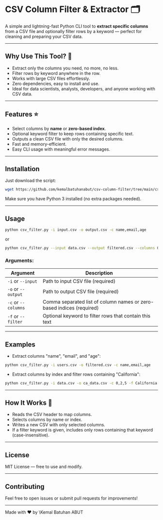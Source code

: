 # CSV Column Filter & Extractor 🗂️

A simple and lightning-fast Python CLI tool to **extract specific columns** from a CSV file and optionally filter rows by a keyword — perfect for cleaning and preparing your CSV data.

---

## Why Use This Tool? 🚀

- Extract only the columns you need, no more, no less.
- Filter rows by keyword anywhere in the row.
- Works with large CSV files effortlessly.
- Zero dependencies, easy to install and use.
- Ideal for data scientists, analysts, developers, and anyone working with CSV data.

---

## Features ⭐

- Select columns by **name** or **zero-based index**.
- Optional keyword filter to keep rows containing specific text.
- Outputs a clean CSV file with only the desired columns.
- Fast and memory-efficient.
- Easy CLI usage with meaningful error messages.

---

## Installation

Just download the script:

```bash
wget https://github.com/kemalbatuhanabut/csv-column-filter/tree/main/csv_filter.py
````

Make sure you have Python 3 installed (no extra packages needed).

---

## Usage

```bash
python csv_filter.py -i input.csv -o output.csv -c name,email,age
```

or

```bash
python csv_filter.py --input data.csv --output filtered.csv --columns 0,2,5 --filter keyword
```

### Arguments:

| Argument            | Description                                                           |
| ------------------- | --------------------------------------------------------------------- |
| `-i` or `--input`   | Path to input CSV file (required)                                     |
| `-o` or `--output`  | Path to output CSV file (required)                                    |
| `-c` or `--columns` | Comma separated list of column names or zero-based indices (required) |
| `-f` or `--filter`  | Optional keyword to filter rows that contain this text                |

---

## Examples

* Extract columns "name", "email", and "age":

```bash
python csv_filter.py -i users.csv -o filtered.csv -c name,email,age
```

* Extract columns by index and filter rows containing "California":

```bash
python csv_filter.py -i data.csv -o ca_data.csv -c 0,2,5 -f California
```

---

## How It Works 🔧

* Reads the CSV header to map columns.
* Selects columns by name or index.
* Writes a new CSV with only selected columns.
* If a filter keyword is given, includes only rows containing that keyword (case-insensitive).

---

## License

MIT License — free to use and modify.

---

## Contributing

Feel free to open issues or submit pull requests for improvements!

---

Made with ❤️ by \Kemal Batuhan ABUT
